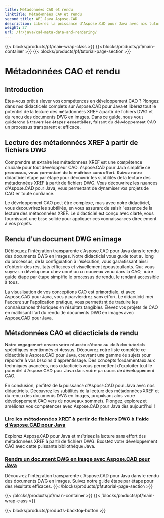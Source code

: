 ```yaml
---
title: Métadonnées CAO et rendu
linktitle: Métadonnées CAO et rendu
second_title: API Java Aspose.CAD
description: Libérez la puissance d’Aspose.CAD pour Java avec nos tutoriels ! Apprenez à lire sans effort les métadonnées XREF et à convertir des documents DWG en images pour un développement CAO amélioré.
weight: 27
url: /fr/java/cad-meta-data-and-rendering/
---
```


{{< blocks/products/pf/main-wrap-class >}}
{{< blocks/products/pf/main-container >}}
{{< blocks/products/pf/tutorial-page-section >}}

# Métadonnées CAO et rendu



## Introduction

Êtes-vous prêt à élever vos compétences en développement CAO ? Plongez dans nos didacticiels complets sur Aspose.CAD pour Java et libérez tout le potentiel de la lecture des métadonnées XREF à partir de fichiers DWG et du rendu des documents DWG en images. Dans ce guide, nous vous guiderons à travers les étapes essentielles, faisant du développement CAO un processus transparent et efficace.

## Lecture des métadonnées XREF à partir de fichiers DWG

Comprendre et extraire les métadonnées XREF est une compétence cruciale pour tout développeur CAO. Aspose.CAD pour Java simplifie ce processus, vous permettant de le maîtriser sans effort. Suivez notre didacticiel étape par étape pour découvrir les subtilités de la lecture des métadonnées XREF à partir de fichiers DWG. Vous découvrirez les nuances d'Aspose.CAD pour Java, vous permettant de dynamiser vos projets de CAO en toute confiance.

Le développement CAO peut être complexe, mais avec notre didacticiel, vous découvrirez les subtilités, en vous assurant de saisir l'essence de la lecture des métadonnées XREF. Le didacticiel est conçu avec clarté, vous fournissant une base solide pour appliquer ces connaissances directement à vos projets.

## Rendu d'un document DWG en image

Débloquez l'intégration transparente d'Aspose.CAD pour Java dans le rendu des documents DWG en images. Notre didacticiel vous guide tout au long du processus, de la configuration à l'exécution, vous garantissant ainsi d'obtenir des résultats efficaces et visuellement époustouflants. Que vous soyez un développeur chevronné ou un nouveau venu dans la CAO, notre guide étape par étape simplifie le processus de rendu, le rendant accessible à tous.

La visualisation de vos conceptions CAO est primordiale, et avec Aspose.CAD pour Java, vous y parviendrez sans effort. Le didacticiel met l'accent sur l'application pratique, vous permettant de traduire les connaissances théoriques en résultats tangibles. Élevez vos projets de CAO en maîtrisant l'art du rendu de documents DWG en images avec Aspose.CAD pour Java.

## Métadonnées CAO et didacticiels de rendu
Notre engagement envers votre réussite s'étend au-delà des tutoriels spécifiques mentionnés ci-dessus. Découvrez notre liste complète de didacticiels Aspose.CAD pour Java, couvrant une gamme de sujets pour répondre à vos besoins d'apprentissage. Des concepts fondamentaux aux techniques avancées, nos didacticiels vous permettent d'exploiter tout le potentiel d'Aspose.CAD pour Java dans votre parcours de développement CAO.

En conclusion, profitez de la puissance d'Aspose.CAD pour Java avec nos didacticiels. Découvrez les subtilités de la lecture des métadonnées XREF et du rendu des documents DWG en images, propulsant ainsi votre développement CAO vers de nouveaux sommets. Plongez, explorez et améliorez vos compétences avec Aspose.CAD pour Java dès aujourd'hui !
### [Lire les métadonnées XREF à partir de fichiers DWG à l'aide d'Aspose.CAD pour Java](./read-xref-meta-data/)
Explorez Aspose.CAD pour Java et maîtrisez la lecture sans effort des métadonnées XREF à partir de fichiers DWG. Boostez votre développement CAO avec cette puissante bibliothèque Java.
### [Rendre un document DWG en image avec Aspose.CAD pour Java](./render-dwg-to-image/)
Découvrez l'intégration transparente d'Aspose.CAD pour Java dans le rendu des documents DWG en images. Suivez notre guide étape par étape pour des résultats efficaces.
{{< /blocks/products/pf/tutorial-page-section >}}

{{< /blocks/products/pf/main-container >}}
{{< /blocks/products/pf/main-wrap-class >}}

{{< blocks/products/products-backtop-button >}}
